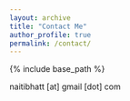 ```yaml
---
layout: archive
title: "Contact Me"
author_profile: true
permalink: /contact/
---
```


{% include base_path %}

naitibhatt [at] gmail [dot] com

